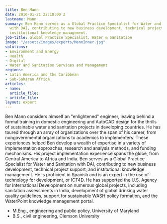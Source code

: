 ```yaml
---
title: Ben Mann
date: 2016-01-21 22:18:00 Z
lastname: Mann
summary: Ben Mann serves as a Global Practice Specialist for Water and Sanitation
  with DAI, contributing to new business development, technical project support, and
  institutional knowledge management.
job-title: Global Practice Specialist, Water & Sanitation
image: "/assets/images/experts/MannInner.jpg"
solutions:
- Environment and Energy
- Health
- Digital
- Water and Sanitation Services and Management
regions:
- Latin America and the Caribbean
- Sub-Saharan Africa
articles:
- name: 
  article_file: 
- article_file: 
layout: expert
---
```


Ben Mann considers himself an "enlightened" engineer, leaving behind a formal training in domestic engineering and AutoCAD design for the thrills of sustainable water and sanitation projects in developing countries. He has toured through an array of organizations over the span of his career, from nongovernmental organizations to academics to implementers. These experiences helped Ben develop a wealth of expertise in a variety of implementation approaches, research and analysis methods, and funding mechanisms. His project implementation experience spans the globe, from Central America to Africa and India. Ben serves as a Global Practice Specialist for Water and Sanitation with DAI, contributing to new business development, technical project support, and institutional knowledge management. He is proficient in Spanish and is an expert in the use of technology for development, or ICT4D. He has supported the U.S. Agency for International Development on numerous global projects, including sanitation assessments in India, development of global drinking water quality guidelines, support for sustainable WASH policy formation, and the WaterPoint knowledge management portal.

* M.Eng., engineering and public policy, University of Maryland
* B.S., civil engineering, Clemson University
